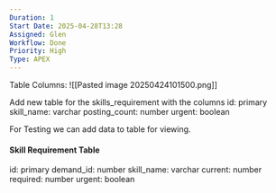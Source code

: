 ```yaml
---
Duration: 1
Start Date: 2025-04-28T13:28
Assigned: Glen
Workflow: Done
Priority: High
Type: APEX
---
```




Table Columns:
![[Pasted image 20250424101500.png]]

Add new table for the skills_requirement with the columns
id: primary
skill_name: varchar
posting_count: number
urgent: boolean

For Testing we can add data to table for viewing.

#### Skill Requirement Table
id: primary
demand_id: number
skill_name: varchar
current: number
required: number
urgent: boolean